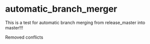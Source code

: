 # automatic_branch_merger

This is a test for automatic branch merging from release_master into master!!!

Removed conflicts
